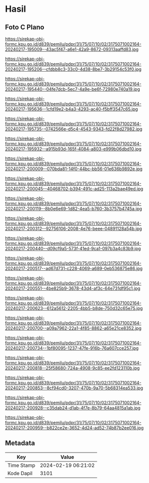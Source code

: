 # Hasil

## Foto C Plano

https://sirekap-obj-formc.kpu.go.id/d839/pemilu/pdpr/31/75/07/10/02/3175071002164-20240217-195009--43ac5f47-a6e1-42a9-8672-09313aaffd83.jpg

https://sirekap-obj-formc.kpu.go.id/d839/pemilu/pdpr/31/75/07/10/02/3175071002164-20240217-195206--cfdbb8c3-33c0-4d38-8be7-3b29154c53f0.jpg

https://sirekap-obj-formc.kpu.go.id/d839/pemilu/pdpr/31/75/07/10/02/3175071002164-20240217-195440--04fe7dcb-5ec7-4a9e-be6f-72980e740a19.jpg

https://sirekap-obj-formc.kpu.go.id/d839/pemilu/pdpr/31/75/07/10/02/3175071002164-20240217-195636--1cfd19e2-b4a3-4293-ac40-f5bff3547c65.jpg

https://sirekap-obj-formc.kpu.go.id/d839/pemilu/pdpr/31/75/07/10/02/3175071002164-20240217-195735--0742566e-d5c4-4543-9343-fd22f8d27982.jpg

https://sirekap-obj-formc.kpu.go.id/d839/pemilu/pdpr/31/75/07/10/02/3175071002164-20240217-195932--a915b93d-165f-4084-a803-e999b06dbd10.jpg

https://sirekap-obj-formc.kpu.go.id/d839/pemilu/pdpr/31/75/07/10/02/3175071002164-20240217-200009--070bda81-14f0-44bc-bb56-01e636b9892e.jpg

https://sirekap-obj-formc.kpu.go.id/d839/pemilu/pdpr/31/75/07/10/02/3175071002164-20240217-200045--40468702-b394-491c-ad25-113a2bae49ed.jpg

https://sirekap-obj-formc.kpu.go.id/d839/pemilu/pdpr/31/75/07/10/02/3175071002164-20240217-200119--8b0e6e69-1d82-4ea5-b760-3b3757b4745a.jpg

https://sirekap-obj-formc.kpu.go.id/d839/pemilu/pdpr/31/75/07/10/02/3175071002164-20240217-200312--92756106-2008-4e76-beee-04891128a54b.jpg

https://sirekap-obj-formc.kpu.go.id/d839/pemilu/pdpr/31/75/07/10/02/3175071002164-20240217-200440--d09cf9a5-573f-41ed-9ca1-097b3a4c83b9.jpg

https://sirekap-obj-formc.kpu.go.id/d839/pemilu/pdpr/31/75/07/10/02/3175071002164-20240217-200517--ad67d731-c228-4069-a689-0eb536875e86.jpg

https://sirekap-obj-formc.kpu.go.id/d839/pemilu/pdpr/31/75/07/10/02/3175071002164-20240217-200551--4be825b9-3678-43d4-af3c-64e731df95c1.jpg

https://sirekap-obj-formc.kpu.go.id/d839/pemilu/pdpr/31/75/07/10/02/3175071002164-20240217-200623--612a5612-2205-4bb5-b8de-750d32c65e75.jpg

https://sirekap-obj-formc.kpu.go.id/d839/pemilu/pdpr/31/75/07/10/02/3175071002164-20240217-200700--a09a7962-22a1-4f85-8862-a65e21ce8352.jpg

https://sirekap-obj-formc.kpu.go.id/d839/pemilu/pdpr/31/75/07/10/02/3175071002164-20240217-200734--1bf80095-1237-47fe-916b-76a607cce257.jpg

https://sirekap-obj-formc.kpu.go.id/d839/pemilu/pdpr/31/75/07/10/02/3175071002164-20240217-200818--25f58680-724a-4908-9c85-ee2fd123110b.jpg

https://sirekap-obj-formc.kpu.go.id/d839/pemilu/pdpr/31/75/07/10/02/3175071002164-20240217-200853--8cf94cd0-3207-470b-9a70-5b68314ea533.jpg

https://sirekap-obj-formc.kpu.go.id/d839/pemilu/pdpr/31/75/07/10/02/3175071002164-20240217-200928--c35dab24-d1ab-4f7e-8b79-64aa4815a1ab.jpg

https://sirekap-obj-formc.kpu.go.id/d839/pemilu/pdpr/31/75/07/10/02/3175071002164-20240217-200959--b822ce2e-3652-4d24-ad52-74b87b2ee016.jpg


## Metadata

| Key        | Value               |
| ---------- | ------------------- |
| Time Stamp | 2024-02-19 06:21:02 |
| Kode Dapil | 3101                |



